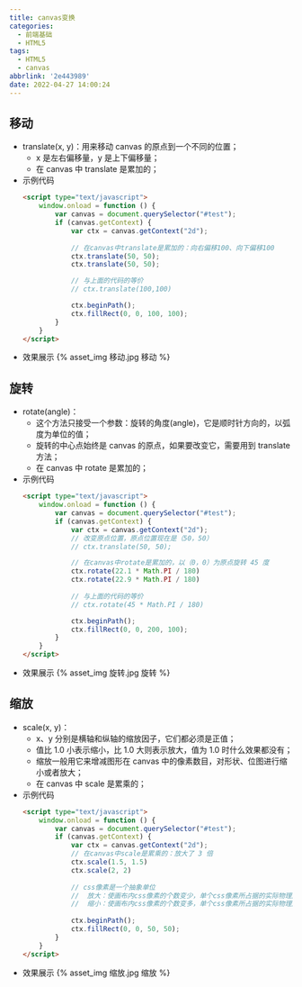 ```yaml
---
title: canvas变换
categories:
  - 前端基础
  - HTML5
tags:
  - HTML5
  - canvas
abbrlink: '2e443989'
date: 2022-04-27 14:00:24
---
```

## 移动
- translate(x, y)：用来移动 canvas 的原点到一个不同的位置；
  - x 是左右偏移量，y 是上下偏移量；
  - 在 canvas 中 translate 是累加的；
- 示例代码
  ```HTML
  <script type="text/javascript">
      window.onload = function () {
          var canvas = document.querySelector("#test");
          if (canvas.getContext) {
              var ctx = canvas.getContext("2d");
              
              // 在canvas中translate是累加的：向右偏移100、向下偏移100
              ctx.translate(50, 50);
              ctx.translate(50, 50);
  
              // 与上面的代码的等价
              // ctx.translate(100,100)
  
              ctx.beginPath();
              ctx.fillRect(0, 0, 100, 100);
          }
      }
  </script>
  ```
- 效果展示
  {% asset_img 移动.jpg 移动 %}

## 旋转
- rotate(angle)：
  - 这个方法只接受一个参数：旋转的角度(angle)，它是顺时针方向的，以弧度为单位的值；
  - 旋转的中心点始终是 canvas 的原点，如果要改变它，需要用到 translate 方法；
  - 在 canvas 中 rotate 是累加的；
- 示例代码
  ```HTML
  <script type="text/javascript">
      window.onload = function () {
          var canvas = document.querySelector("#test");
          if (canvas.getContext) {
              var ctx = canvas.getContext("2d");
              // 改变原点位置，原点位置现在是（50，50）
              // ctx.translate(50, 50);
  
              // 在canvas中rotate是累加的，以（0，0）为原点旋转 45 度
              ctx.rotate(22.1 * Math.PI / 180)
              ctx.rotate(22.9 * Math.PI / 180)
              
              // 与上面的代码的等价
              // ctx.rotate(45 * Math.PI / 180)
  
              ctx.beginPath();
              ctx.fillRect(0, 0, 200, 100);
          }
      }
  </script>
  ```
- 效果展示
  {% asset_img 旋转.jpg 旋转 %}
## 缩放
- scale(x, y)：
  - x、y 分别是横轴和纵轴的缩放因子，它们都必须是正值；
  - 值比 1.0 小表示缩小，比 1.0 大则表示放大，值为 1.0 时什么效果都没有；
  - 缩放一般用它来增减图形在 canvas 中的像素数目，对形状、位图进行缩小或者放大；
  - 在 canvas 中 scale 是累乘的；
- 示例代码
  ```HTML
  <script type="text/javascript">
      window.onload = function () {
          var canvas = document.querySelector("#test");
          if (canvas.getContext) {
              var ctx = canvas.getContext("2d");
              // 在canvas中scale是累乘的：放大了 3 倍
              ctx.scale(1.5, 1.5)
              ctx.scale(2, 2)
          
              // css像素是一个抽象单位
              //  放大：使画布内css像素的个数变少，单个css像素所占据的实际物理尺寸变大
              //  缩小：使画布内css像素的个数变多，单个css像素所占据的实际物理尺寸变小
              
              ctx.beginPath();
              ctx.fillRect(0, 0, 50, 50);
          }
      }
  </script>
  ```
- 效果展示
  {% asset_img 缩放.jpg 缩放 %}